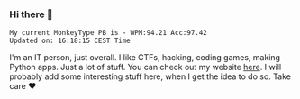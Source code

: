 ### Hi there 👋
<!-- PB START -->
```
My current MonkeyType PB is - WPM:94.21 Acc:97.42
Updated on: 16:18:15 CEST Time
```
<!-- PB END -->
I'm an IT person, just overall. I like CTFs, hacking, coding games, making Python apps. Just a lot of stuff.
You can check out my website [here](https://skill3472.github.io/).
I will probably add some interesting stuff here, when I get the idea to do so. Take care ❤️
